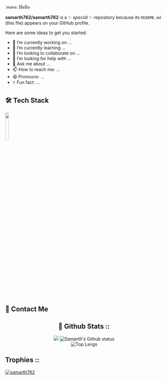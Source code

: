<div style="font-family:New Century Schoolbook, TeX Gyre Schola, serif;">:wave: Hello</div>


**samarth762/samarth762** is a ✨ _special_ ✨ repository because its `README.md` (this file) appears on your GitHub profile.

Here are some ideas to get you started:

- 🔭 I’m currently working on ...
- 🌱 I’m currently learning ...
- 👯 I’m looking to collaborate on ...
- 🤔 I’m looking for help with ...
- 💬 Ask me about ...
- 📫 How to reach me: ...
- 😄 Pronouns: ...
- ⚡ Fun fact: ...
<h2> 🛠 Tech Stack </h2>
<p>
    <code><img width="15%" src="https://www.vectorlogo.zone/logos/javascript/javascript-ar21.svg"></code>
</p>
<h2> 💬 Contact Me </h2>

<div align="center">
<h2>🚦 Github Stats :: </h2>
    
<!-- <img src="https://activity-graph.herokuapp.com/graph?username=samarth762&custom_title=Samarth%20Trips's%20Contribution%20Graph&theme=gruvbox&bg_color=white&hide_border=true&line=d1a01f&point=c58545" /> -->

![]("https://github-readme-streak-stats.herokuapp.com/?user=samarth762")
![Samarth's Github status](https://github-readme-stats.vercel.app/api?username=samarth762&show_icons=true&include_all_commits=true)
<br>
![Top Langs](https://github-readme-stats.vercel.app/api/top-langs/?username=samarth762&layout=compact)
</div>

<h2> Trophies ::</h2>
<p align="left"> <a href="https://github.com/samarth762/github-profile-trophy"><img src="https://github-profile-trophy.vercel.app/?username=samarth762" alt="samarth762" /></a> </p>
